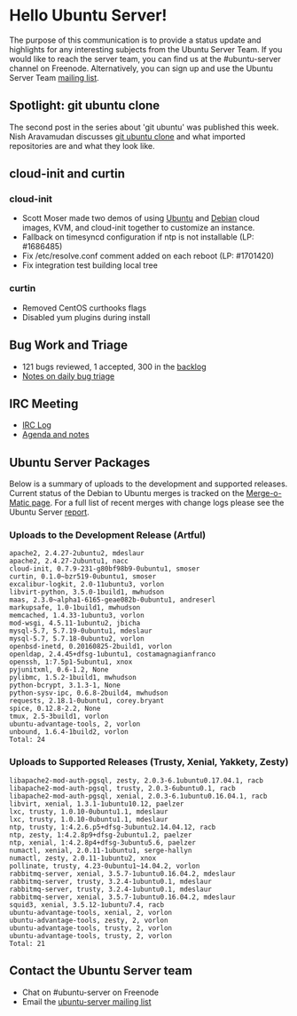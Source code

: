 # Hello Ubuntu Server!
The purpose of this communication is to provide a status update and highlights for any interesting subjects from the Ubuntu Server Team. If you would like to reach the server team, you can find us at the #ubuntu-server channel on Freenode. Alternatively, you can sign up and use the Ubuntu Server Team [mailing list](https://lists.ubuntu.com/mailman/listinfo/ubuntu-server).

## Spotlight: git ubuntu clone
The second post in the series about 'git ubuntu' was published this week.
Nish Aravamudan discusses [git ubuntu clone](https://naccblog.wordpress.com/2017/08/01/git-ubuntu-clone/) and what imported repositories are and what they look like.

## cloud-init and curtin
### cloud-init
- Scott Moser made two demos of using [Ubuntu](https://asciinema.org/a/132013/) and [Debian](https://asciinema.org/a/132009) cloud images, KVM, and cloud-init together to customize an instance.
- Fallback on timesyncd configuration if ntp is not installable (LP: #1686485)
- Fix /etc/resolve.conf comment added on each reboot (LP: #1701420)
- Fix integration test building local tree

### curtin
- Removed CentOS curthooks flags
- Disabled yum plugins during install

## Bug Work and Triage
- 121 bugs reviewed, 1 accepted, 300 in the [backlog](https://bugs.launchpad.net/~ubuntu-server/+subscribedbugs)
- [Notes on daily bug triage](https://wiki.ubuntu.com/ServerTeam/KnowledgeBase#Bug_Triage)

## IRC Meeting
- [IRC Log](https://ubottu.com/meetingology/logs/ubuntu-meeting/2017/ubuntu-meeting.2017-08-01-16.05.html)
- [Agenda and notes](https://wiki.ubuntu.com/ServerTeam/Meeting)

## Ubuntu Server Packages
Below is a summary of uploads to the development and supported releases. Current status of the Debian to Ubuntu merges is tracked on the [Merge-o-Matic page](https://merges.ubuntu.com/main.html). For a full list of recent merges with change logs please see the Ubuntu Server [report](http://reqorts.qa.ubuntu.com/reports/ubuntu-server/merges.html).

### Uploads to the Development Release (Artful)
```
apache2, 2.4.27-2ubuntu2, mdeslaur
apache2, 2.4.27-2ubuntu1, nacc
cloud-init, 0.7.9-231-g80bf98b9-0ubuntu1, smoser
curtin, 0.1.0~bzr519-0ubuntu1, smoser
excalibur-logkit, 2.0-11ubuntu3, vorlon
libvirt-python, 3.5.0-1build1, mwhudson
maas, 2.3.0~alpha1-6165-geae082b-0ubuntu1, andreserl
markupsafe, 1.0-1build1, mwhudson
memcached, 1.4.33-1ubuntu3, vorlon
mod-wsgi, 4.5.11-1ubuntu2, jbicha
mysql-5.7, 5.7.19-0ubuntu1, mdeslaur
mysql-5.7, 5.7.18-0ubuntu2, vorlon
openbsd-inetd, 0.20160825-2build1, vorlon
openldap, 2.4.45+dfsg-1ubuntu1, costamagnagianfranco
openssh, 1:7.5p1-5ubuntu1, xnox
pyjunitxml, 0.6-1.2, None
pylibmc, 1.5.2-1build1, mwhudson
python-bcrypt, 3.1.3-1, None
python-sysv-ipc, 0.6.8-2build4, mwhudson
requests, 2.18.1-0ubuntu1, corey.bryant
spice, 0.12.8-2.2, None
tmux, 2.5-3build1, vorlon
ubuntu-advantage-tools, 2, vorlon
unbound, 1.6.4-1build2, vorlon
Total: 24
```

### Uploads to Supported Releases (Trusty, Xenial, Yakkety, Zesty)
```
libapache2-mod-auth-pgsql, zesty, 2.0.3-6.1ubuntu0.17.04.1, racb
libapache2-mod-auth-pgsql, trusty, 2.0.3-6ubuntu0.1, racb
libapache2-mod-auth-pgsql, xenial, 2.0.3-6.1ubuntu0.16.04.1, racb
libvirt, xenial, 1.3.1-1ubuntu10.12, paelzer
lxc, trusty, 1.0.10-0ubuntu1.1, mdeslaur
lxc, trusty, 1.0.10-0ubuntu1.1, mdeslaur
ntp, trusty, 1:4.2.6.p5+dfsg-3ubuntu2.14.04.12, racb
ntp, zesty, 1:4.2.8p9+dfsg-2ubuntu1.2, paelzer
ntp, xenial, 1:4.2.8p4+dfsg-3ubuntu5.6, paelzer
numactl, xenial, 2.0.11-1ubuntu1, serge-hallyn
numactl, zesty, 2.0.11-1ubuntu2, xnox
pollinate, trusty, 4.23-0ubuntu1~14.04.2, vorlon
rabbitmq-server, xenial, 3.5.7-1ubuntu0.16.04.2, mdeslaur
rabbitmq-server, trusty, 3.2.4-1ubuntu0.1, mdeslaur
rabbitmq-server, trusty, 3.2.4-1ubuntu0.1, mdeslaur
rabbitmq-server, xenial, 3.5.7-1ubuntu0.16.04.2, mdeslaur
squid3, xenial, 3.5.12-1ubuntu7.4, racb
ubuntu-advantage-tools, xenial, 2, vorlon
ubuntu-advantage-tools, zesty, 2, vorlon
ubuntu-advantage-tools, trusty, 2, vorlon
ubuntu-advantage-tools, trusty, 2, vorlon
Total: 21
```

## Contact the Ubuntu Server team
* Chat on #ubuntu-server on Freenode
* Email the [ubuntu-server mailing list](https://lists.ubuntu.com/mailman/listinfo/ubuntu-server)
